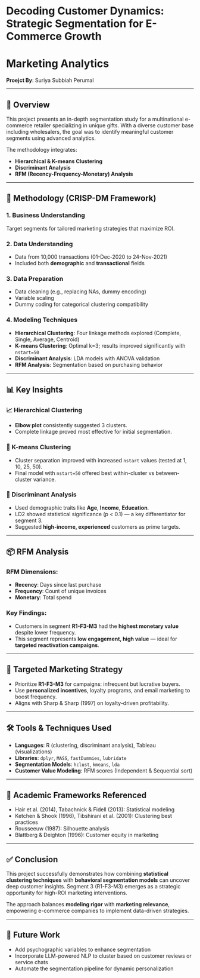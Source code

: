 # Decoding Customer Dynamics: Strategic Segmentation for E-Commerce Growth

# Marketing Analytics  
**Proejct By**: Suriya Subbiah Perumal  

---

## 📌 Overview

This project presents an in-depth segmentation study for a multinational e-commerce retailer specializing in unique gifts. With a diverse customer base including wholesalers, the goal was to identify meaningful customer segments using advanced analytics.

The methodology integrates:
- **Hierarchical & K-means Clustering**
- **Discriminant Analysis**
- **RFM (Recency-Frequency-Monetary) Analysis**

---

## 🧭 Methodology (CRISP-DM Framework)

### 1. Business Understanding
Target segments for tailored marketing strategies that maximize ROI.

### 2. Data Understanding
- Data from 10,000 transactions (01-Dec-2020 to 24-Nov-2021)
- Included both **demographic** and **transactional** fields

### 3. Data Preparation
- Data cleaning (e.g., replacing NAs, dummy encoding)
- Variable scaling
- Dummy coding for categorical clustering compatibility

### 4. Modeling Techniques
- **Hierarchical Clustering**: Four linkage methods explored (Complete, Single, Average, Centroid)
- **K-means Clustering**: Optimal k=3; results improved significantly with `nstart=50`
- **Discriminant Analysis**: LDA models with ANOVA validation
- **RFM Analysis**: Segmentation based on purchasing behavior

---

## 📊 Key Insights

### 📈 Hierarchical Clustering
- **Elbow plot** consistently suggested 3 clusters.
- Complete linkage proved most effective for initial segmentation.

### 📌 K-means Clustering
- Cluster separation improved with increased `nstart` values (tested at 1, 10, 25, 50).
- Final model with `nstart=50` offered best within-cluster vs between-cluster variance.

### 🧠 Discriminant Analysis
- Used demographic traits like **Age**, **Income**, **Education**.
- LD2 showed statistical significance (p < 0.1) — a key differentiator for segment 3.
- Suggested **high-income, experienced** customers as prime targets.

---

## 📦 RFM Analysis

### RFM Dimensions:
- **Recency**: Days since last purchase
- **Frequency**: Count of unique invoices
- **Monetary**: Total spend

### Key Findings:
- Customers in segment **R1-F3-M3** had the **highest monetary value** despite lower frequency.
- This segment represents **low engagement, high value** — ideal for **targeted reactivation campaigns**.

---

## 🎯 Targeted Marketing Strategy

- Prioritize **R1-F3-M3** for campaigns: infrequent but lucrative buyers.
- Use **personalized incentives**, loyalty programs, and email marketing to boost frequency.
- Aligns with Sharp & Sharp (1997) on loyalty-driven profitability.

---

## 🛠 Tools & Techniques Used

- **Languages**: R (clustering, discriminant analysis), Tableau (visualizations)
- **Libraries**: `dplyr`, `MASS`, `fastDummies`, `lubridate`
- **Segmentation Models**: `hclust`, `kmeans`, `lda`
- **Customer Value Modeling**: RFM scores (Independent & Sequential sort)

---

## 🧠 Academic Frameworks Referenced

- Hair et al. (2014), Tabachnick & Fidell (2013): Statistical modeling
- Ketchen & Shook (1996), Tibshirani et al. (2001): Clustering best practices
- Rousseeuw (1987): Silhouette analysis
- Blattberg & Deighton (1996): Customer equity in marketing

---

## ✅ Conclusion

This project successfully demonstrates how combining **statistical clustering techniques** with **behavioral segmentation models** can uncover deep customer insights. Segment 3 (R1-F3-M3) emerges as a strategic opportunity for high-ROI marketing interventions.

The approach balances **modeling rigor** with **marketing relevance**, empowering e-commerce companies to implement data-driven strategies.

---

## 📌 Future Work

- Add psychographic variables to enhance segmentation
- Incorporate LLM-powered NLP to cluster based on customer reviews or service chats
- Automate the segmentation pipeline for dynamic personalization

